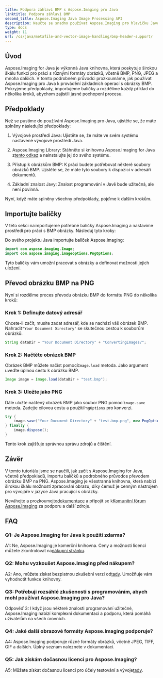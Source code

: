 ```yaml
---
title: Podpora záhlaví BMP s Aspose.Imaging pro Java
linktitle: Podpora záhlaví BMP
second_title: Aspose.Imaging Java Image Processing API
description: Naučte se snadno používat Aspose.Imaging pro hlavičku Java do BMP. Importujte balíčky, načtěte obrázky a ukládejte je v různých formátech krok za krokem.
type: docs
weight: 11
url: /cs/java/metafile-and-vector-image-handling/bmp-header-support/
---
```

## Úvod

Aspose.Imaging for Java je výkonná Java knihovna, která poskytuje širokou škálu funkcí pro práci s různými formáty obrázků, včetně BMP, PNG, JPEG a mnoha dalších. V tomto podrobném průvodci prozkoumáme, jak používat Aspose.Imaging pro Java k provádění základních operací s obrázky BMP. Pokryjeme předpoklady, importujeme balíčky a rozdělíme každý příklad do několika kroků, abychom zajistili jasné pochopení procesu.

## Předpoklady

Než se pustíme do používání Aspose.Imaging pro Java, ujistěte se, že máte splněny následující předpoklady:

1. Vývojové prostředí Java: Ujistěte se, že máte ve svém systému nastavené vývojové prostředí Java.

2.  Aspose.Imaging Library: Stáhněte si knihovnu Aspose.Imaging for Java z[tento odkaz](https://releases.aspose.com/imaging/java/) a nainstalujte jej do svého systému.

3. Přístup k obrázkům BMP: K práci budete potřebovat některé soubory obrázků BMP. Ujistěte se, že máte tyto soubory k dispozici v adresáři dokumentů.

4. Základní znalost Javy: Znalost programování v Javě bude užitečná, ale není povinná.

Nyní, když máte splněny všechny předpoklady, pojďme k dalším krokům.

## Importujte balíčky

V této sekci naimportujeme potřebné balíčky Aspose.Imaging a nastavíme prostředí pro práci s BMP obrázky. Následuj tyto kroky:

Do svého projektu Java importujte balíček Aspose.Imaging:

```java
import com.aspose.imaging.Image;
import com.aspose.imaging.imageoptions.PngOptions;
```

Tyto balíčky vám umožní pracovat s obrázky a definovat možnosti jejich uložení.

## Převod obrázku BMP na PNG

Nyní si rozdělme proces převodu obrázku BMP do formátu PNG do několika kroků:

### Krok 1: Definujte datový adresář

 Chcete-li začít, musíte zadat adresář, kde se nachází váš obrázek BMP. Nahradit`"Your Document Directory"` se skutečnou cestou k souborům obrázků.

```java
String dataDir = "Your Document Directory" + "ConvertingImages/";
```

### Krok 2: Načtěte obrázek BMP

Obrázek BMP můžete načíst pomocí`Image.load` metoda. Jako argument uveďte úplnou cestu k obrázku BMP.

```java
Image image = Image.load(dataDir + "test.bmp");
```

### Krok 3: Uložte jako PNG

 Dále uložte načtený obrázek BMP jako soubor PNG pomocí`image.save` metoda. Zadejte cílovou cestu a použití`PngOptions` pro konverzi.

```java
try {
    image.save("Your Document Directory" + "test.bmp.png", new PngOptions());
} finally {
    image.dispose();
}
```

Tento krok zajišťuje správnou správu zdrojů a čištění.

## Závěr

V tomto tutoriálu jsme se naučili, jak začít s Aspose.Imaging for Java, včetně předpokladů, importu balíčků a podrobného průvodce převodem obrázku BMP na PNG. Aspose.Imaging je všestranná knihovna, která nabízí širokou škálu možností zpracování obrazu, díky čemuž je cenným nástrojem pro vývojáře v jazyce Java pracující s obrázky.

 Neváhejte a prozkoumejte[dokumentace](https://reference.aspose.com/imaging/java/) a připojit se k[Komunitní fórum Aspose.Imaging](https://forum.aspose.com/) za podporu a další zdroje.

## FAQ

### Q1: Je Aspose.Imaging for Java k použití zdarma?

 A1: Ne, Aspose.Imaging je komerční knihovna. Ceny a možnosti licencí můžete zkontrolovat na[nákupní stránku](https://purchase.aspose.com/buy).

### Q2: Mohu vyzkoušet Aspose.Imaging před nákupem?

A2: Ano, můžete získat bezplatnou zkušební verzi od[tady](https://releases.aspose.com/). Umožňuje vám vyhodnotit funkce knihovny.

### Q3: Potřebuji rozsáhlé zkušenosti s programováním, abych mohl používat Aspose.Imaging pro Java?

Odpověď 3: I když jsou některé znalosti programování užitečné, Aspose.Imaging nabízí komplexní dokumentaci a podporu, která pomáhá uživatelům na všech úrovních.

### Q4: Jaké další obrazové formáty Aspose.Imaging podporuje?

A4: Aspose.Imaging podporuje různé formáty obrázků, včetně JPEG, TIFF, GIF a dalších. Úplný seznam naleznete v dokumentaci.

### Q5: Jak získám dočasnou licenci pro Aspose.Imaging?

 A5: Můžete získat dočasnou licenci pro účely testování a vývoje[tady](https://purchase.aspose.com/temporary-license/).